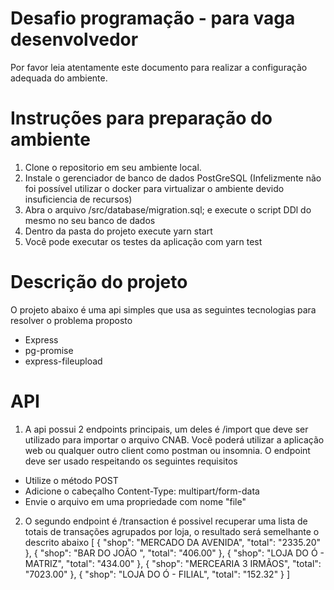 # Desafio programação - para vaga desenvolvedor

Por favor leia atentamente este documento para realizar a configuração adequada do ambiente.

# Instruções para preparação do ambiente

1. Clone o repositorio em seu ambiente local.
2. Instale o gerenciador de banco de dados PostGreSQL (Infelizmente não foi possível utilizar o docker para virtualizar o ambiente devido insuficiencia de recursos)
3. Abra o arquivo /src/database/migration.sql; e execute o script DDl do mesmo no seu banco de dados
4. Dentro da pasta do projeto execute yarn start
5. Você pode executar os testes da aplicação com yarn test
# Descrição do projeto

O projeto abaixo é uma api simples que usa as seguintes tecnologias para resolver o problema proposto
- Express 
- pg-promise
- express-fileupload

# API
1. A api possui 2 endpoints principais, um deles é /import que deve ser utilizado para importar o arquivo CNAB. Você poderá utilizar a aplicação web ou 
qualquer outro client como postman ou insomnia. O endpoint deve ser usado respeitando os seguintes requisitos
- Utilize o método POST
- Adicione o cabeçalho Content-Type: multipart/form-data
- Envie o arquivo em uma propriedade com nome "file"

2. O segundo endpoint é /transaction é possivel recuperar uma lista de totais de transações agrupados por loja, o resultado será semelhante o descrito abaixo
[
	{
		"shop": "MERCADO DA AVENIDA",
		"total": "2335.20"
	},
	{
		"shop": "BAR DO JOÃO       ",
		"total": "406.00"
	},
	{
		"shop": "LOJA DO Ó - MATRIZ",
		"total": "434.00"
	},
	{
		"shop": "MERCEARIA 3 IRMÃOS",
		"total": "7023.00"
	},
	{
		"shop": "LOJA DO Ó - FILIAL",
		"total": "152.32"
	}
]